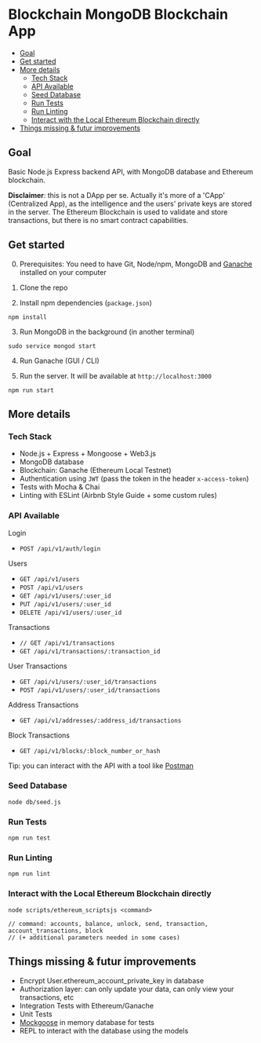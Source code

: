 # Blockchain MongoDB Blockchain App

<!-- START doctoc generated TOC please keep comment here to allow auto update -->
<!-- DON'T EDIT THIS SECTION, INSTEAD RE-RUN doctoc TO UPDATE -->


- [Goal](#goal)
- [Get started](#get-started)
- [More details](#more-details)
  - [Tech Stack](#tech-stack)
  - [API Available](#api-available)
  - [Seed Database](#seed-database)
  - [Run Tests](#run-tests)
  - [Run Linting](#run-linting)
  - [Interact with the Local Ethereum Blockchain directly](#interact-with-the-local-ethereum-blockchain-directly)
- [Things missing & futur improvements](#things-missing--futur-improvements)

<!-- END doctoc generated TOC please keep comment here to allow auto update -->

## Goal

Basic Node.js Express backend API, with MongoDB database and Ethereum blockchain.

**Disclaimer**: this is not a DApp per se. Actually it's more of a 'CApp' (Centralized App), as the intelligence and the users' private keys are stored in the server. The Ethereum Blockchain is used to validate and store transactions, but there is no smart contract capabilities.

## Get started

0. Prerequisites: You need to have Git, Node/npm, MongoDB and [Ganache](http://truffleframework.com/ganache/) installed on your computer

1. Clone the repo

2. Install npm dependencies (`package.json`)
```
npm install
```

3. Run MongoDB in the background (in another terminal)
```
sudo service mongod start
```

4. Run Ganache (GUI / CLI)

5. Run the server. It will be available at `http://localhost:3000`
```
npm run start
```


## More details

### Tech Stack

- Node.js + Express + Mongoose + Web3.js
- MongoDB database
- Blockchain: Ganache (Ethereum Local Testnet)
- Authentication using `JWT` (pass the token in the header `x-access-token`)
- Tests with Mocha & Chai
- Linting with ESLint (Airbnb Style Guide + some custom rules)


### API Available

Login
- `POST /api/v1/auth/login`

Users
- `GET /api/v1/users`
- `POST /api/v1/users`
- `GET /api/v1/users/:user_id`
- `PUT /api/v1/users/:user_id`
- `DELETE /api/v1/users/:user_id`

Transactions
- `// GET /api/v1/transactions`
- `GET /api/v1/transactions/:transaction_id`

User Transactions
- `GET /api/v1/users/:user_id/transactions`
- `POST /api/v1/users/:user_id/transactions`

Address Transactions
- `GET /api/v1/addresses/:address_id/transactions`

Block Transactions
- `GET /api/v1/blocks/:block_number_or_hash`


Tip: you can interact with the API with a tool like [Postman](https://www.getpostman.com/)


### Seed Database

```
node db/seed.js
```


### Run Tests

```
npm run test
```


### Run Linting

```
npm run lint
```


### Interact with the Local Ethereum Blockchain directly

```
node scripts/ethereum_scriptsjs <command>

// command: accounts, balance, unlock, send, transaction, account_transactions, block
// (+ additional parameters needed in some cases)
```


## Things missing & futur improvements

- Encrypt User.ethereum_account_private_key in database
- Authorization layer: can only update your data, can only view your transactions, etc
- Integration Tests with Ethereum/Ganache
- Unit Tests
- [Mockgoose](https://github.com/mockgoose/mockgoose) in memory database for tests
- REPL to interact with the database using the models
